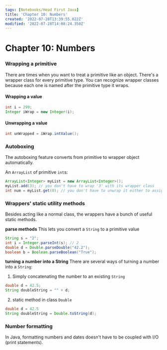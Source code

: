 ```yaml
---
tags: [Notebooks/Head First Java]
title: 'Chapter 10: Numbers'
created: '2022-07-28T13:39:55.022Z'
modified: '2022-07-28T14:08:24.350Z'
---
```


# Chapter 10: Numbers

### Wrapping a primitive

There are times when you want to treat a primitive like an object. There's a wrapper class for every primitive type. You can recognize wrapper classes because each one is named after the primitive type it wraps.

#### Wrapping a value
```java
int i = 299;
Integer iWrap = new Integer(i);
```

#### Unwrapping a value
```java
int unWrapped = iWrap.intValue();
```

### Autoboxing

The autoboxing feature converts from primitive to wrapper object automatically.

An `ArrayList` of primitive `int`s:
```java
ArrayList<Integer> myList = new ArrayList<Integer>();
myList.add(3); // you don't have to wrap '3' with its wrapper class
int num = myList.get(0); // you don't have to unwrap it either to assign to an int variable
```

### Wrappers' static utility methods

Besides acting like a normal class, the wrappers have a bunch of useful static methods. 

__parse methods__
This lets you convert a `String` to a primitive value
```java
String s = "2";
int i = Integer.parseInt(s); // 2
double d = Double.parseDouble("42.2");
boolean b = Boolean.parseBoolean("True"); 
```
__turning a number into a String__
There are several ways of turning a number into a `String`:
1. Simply concatenating the number to an existing `String`
```java
double d = 42.5;
String doubleString = "" + d;
```
2. static method in class `Double`
```java
double d = 42.5
String doubleString = Double.toString(d);
```

### Number formatting

In Java, formatting numbers and dates doesn't have to be coupled with I/O (print statements). 


